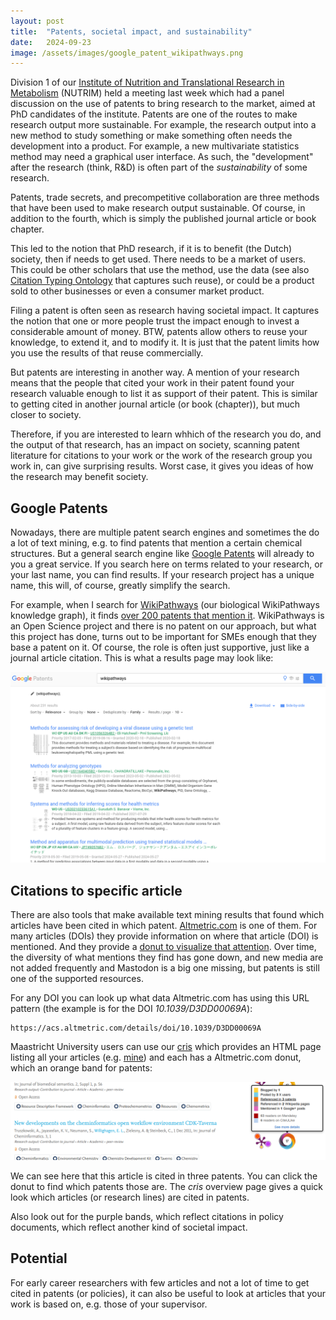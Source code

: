 ```yaml
---
layout: post
title:  "Patents, societal impact, and sustainability"
date:   2024-09-23
image: /assets/images/google_patent_wikipathways.png
---
```


Division 1 of our [Institute of Nutrition and Translational Research in Metabolism](https://www.maastrichtuniversity.nl/research/school-nutrition-and-translational-research-metabolism)
(NUTRIM) held a meeting last week which had a panel discussion on the use of
patents to bring research to the market, aimed at PhD candidates of the institute.
Patents are one of the routes to make research output more sustainable. For
example, the research output into a new method to study something or make something
often needs the development into a product. For example, a new multivariate
statistics method may need a graphical user interface.
As such, the "development" after the research (think, R&D) is often part of the
*sustainability* of some research.

Patents, trade secrets, and precompetitive collaboration are three methods that
have been used to make research output sustainable. Of course, in addition to
the fourth, which is simply the published journal article or book chapter.

This led to the notion that PhD research, if it is to benefit (the Dutch) society,
then if needs to get used. There needs to be a market of users. This could be
other scholars that use the method, use the data (see also
[Citation Typing Ontology](https://chem-bla-ics.linkedchemistry.info/tag/cito)
that captures such reuse), or could be a product sold to other businesses or
even a consumer market product.

Filing a patent is often seen as research having societal impact. It captures
the notion that one or more people trust the impact enough to invest a considerable
amount of money. BTW, patents allow others to reuse your knowledge, to extend
it, and to modify it. It is just that the patent limits how you use the results
of that reuse commercially.

But patents are interesting in another way. A mention of your research means that
the people that cited your work in their patent found your research valuable
enough to list it as support of their patent. This is similar to getting cited
in another journal article (or book (chapter)), but much closer to society.

Therefore, if you are interested to learn whhich of the research you do, and the output
of that research, has an impact on society, scanning patent literature for citations to
your work or the work of the research group you work in, can give surprising
results. Worst case, it gives you ideas of how the research may benefit society.

## Google Patents

Nowadays, there are multiple patent search engines and sometimes the do a lot
of text mining, e.g. to find patents that mention a certain chemical structures.
But a general search engine like [Google Patents](https://patents.google.com/)
will already to you a great service. If you search here on terms related to
your research, or your last name, you can find results. If your research project
has a unique name, this will, of course, greatly simplify the search.

For example, when I search for [WikiPathways](https://www.wikipathways.org/) (our biological WikiPathways
knowledge graph), it finds [over 200 patents that mention it](https://patents.google.com/?q=(wikipathways)&oq=wikipathways).
WikiPathways is an Open Science project and there is no patent on our approach,
but what this project has done, turns out to be important for SMEs enough that
they base a patent on it. Of course, the role is often just supportive, just
like a journal article citation. This is what a results page may look like:

![](/assets/images/google_patent_wikipathways.png)

## Citations to specific article

There are also tools that make available text mining results that found which
articles have been cited in which patent. [Altmetric.com](https://altmetric.com/)
is one of them. For many articles (DOIs) they provide information on where that
article (DOI) is mentioned. And they provide a [donut to visualize that
attention](https://www.altmetric.com/about-us/our-data/donut-and-altmetric-attention-score/).
Over time, the diversity of what mentions they find has gone down, and new
media are not added frequently and Mastodon is a big one missing, but patents
is still one of the supported resources.

For any DOI you can look up what data Altmetric.com has using this URL
pattern (the example is for the DOI *10.1039/D3DD00069A*):

```
https://acs.altmetric.com/details/doi/10.1039/D3DD00069A
```

Maastricht University users can use our [cris](https://cris.maastrichtuniversity.nl/)
which provides an HTML page listing all your articles (e.g.
[mine](https://cris.maastrichtuniversity.nl/en/persons/egon-willighagen/publications/))
and each has a Altmetric.com donut, which an orange band for patents:

![](/assets/images/altmetrics_patents.png)

We can see here that this article is cited in three patents. You can click
the donut to find which patents those are. The *cris* overview page gives
a quick look which articles (or research lines) are cited in patents.

Also look out for the purple bands, which reflect citations in policy documents,
which reflect another kind of societal impact.

## Potential

For early career researchers with few articles and not a lot of time to
get cited in patents (or policies), it can also be useful to look at articles
that your work is based on, e.g. those of your supervisor.
